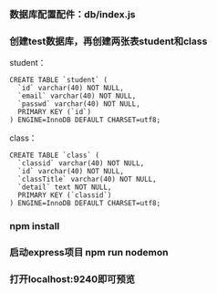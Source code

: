 ### 数据库配置配件：db/index.js
### 创建test数据库，再创建两张表student和class
student：
```
CREATE TABLE `student` (
  `id` varchar(40) NOT NULL,
  `email` varchar(40) NOT NULL,
  `passwd` varchar(40) NOT NULL,
  PRIMARY KEY (`id`)
) ENGINE=InnoDB DEFAULT CHARSET=utf8;
```
class：
```
CREATE TABLE `class` (
  `classid` varchar(40) NOT NULL,
  `id` varchar(40) NOT NULL,
  `classTitle` varchar(40) NOT NULL,
  `detail` text NOT NULL,
  PRIMARY KEY (`classid`)
) ENGINE=InnoDB DEFAULT CHARSET=utf8;
```
### npm install
### 启动express项目 npm run nodemon
### 打开localhost:9240即可预览